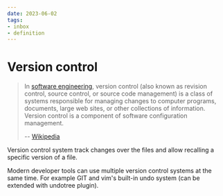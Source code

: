 ```yaml
---
date: 2023-06-02
tags:
- inbox
- definition
---
```


# Version control

> In [software engineering](./software%20engineering.md), version control (also known as revision control,
> source control, or source code management) is a class of systems responsible
> for managing changes to computer programs, documents, large web sites, or
> other collections of information. Version control is a component of software
> configuration management.
>
> -- [Wikipedia](https://en.wikipedia.org/wiki/Version_control)

Version control system track changes over the files and allow recalling a
specific version of a file.

Modern developer tools can use multiple version control systems at the same
time. For example GIT and vim's built-in undo system (can be extended with
undotree plugin).
